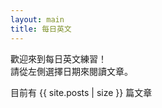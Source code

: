```yaml
---
layout: main
title: 每日英文
---
```


歡迎來到每日英文練習！  
請從左側選擇日期來閱讀文章。
<p>目前有 {{ site.posts | size }} 篇文章</p>

